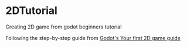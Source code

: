 # 2DTutorial
Creating 2D game from godot beginners tutorial

Following the step-by-step guide from [Godot's Your first 2D game guide](https://docs.godotengine.org/en/4.4/getting_started/first_2d_game/index.html)
